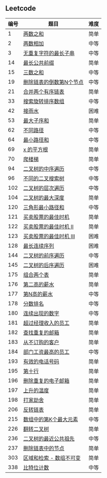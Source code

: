 ## Leetcode

|编号|题目|难度|
|---|---|---|
| 1 | [两数之和](./src/两数之和.md) |简单|
| 2 | [两数相加](./src/两数相加.md) |中等|
| 3 | [无重复字符的最长子串](./src/无重复字符的最长字串.md) |中等|
| 14 | [最长公共前缀](./src/最长公共前缀.md) |简单|
| 15 | [三数之和](./src/三数之和.md) |中等|
| 19 | [删除链表的倒数第N个节点](./src/删除链表的倒数第N个节点.md) | 中等 |
| 21 | [合并两个有序链表](./src/合并两个有序链表.md) | 简单 |
| 33 | [搜索旋转排序数组 ](./src/搜索旋转排序数组.md) | 中等 |
| 42 | [接雨水](./src/接雨水.md) | 困难 |
| 53 | [最大子序和](./src/最大子序和.md)| 简单 |
| 62 | [不同路径](./src/不同路径.md) | 中等 |
| 64 | [最小路径和](./src/最小路径和.md) | 中等 |
| 69 | [x 的平方根](./src/x的平方根.md) | 简单 |
| 70 | [爬楼梯](./src/爬楼梯.md) | 简单 |
| 94 | [二叉树的中序遍历](./src/二叉树的中序遍历.md) | 中等 |
| 96 | [不同的二叉搜索树](./src/不同的二叉搜索树.md) | 中等 |
| 102 | [二叉树的层次遍历](./src/二叉树的层次遍历.md) | 中等 |
| 104 | [二叉树的最大深度](./src/二叉树的最大深度.md) | 简单 |
| 120 | [三角形最小路径和](./src/三角形最小路径和.md) | 中等 |
| 121 | [买卖股票的最佳时机](./src/买卖股票的最佳时机.md)| 简单 |
| 122 | [买卖股票的最佳时机 II](./src/买卖股票的最佳时机II.md) | 简单 |
| 123 | [买卖股票的最佳时机 III](./src/买卖股票的最佳时机III.md) | 困难 |
| 128 | [最长连续序列](./src/最长连续序列.md) | 困难 |
| 144 | [二叉树的前序遍历](./src/二叉树的前序遍历.md) | 中等 |
| 145 | [二叉树的后序遍历](./src/二叉树的后序遍历.md) | 困难 |
| 175 | [组合两个表](./src/组合两个表.md) | 简单 |
| 176 | [第二高的薪水](./src/第二高的薪水) | 简单 |
| 177 | [第N高的薪水](./src/第N高的薪水.md) | 中等 |
| 178 | [分数排名](./src/分数排名.md) | 中等 |
| 180 | [连续出现的数字](./src/连续出现的数字.md) | 中等 |
| 181 | [超过经理收入的员工](./src/超过经理收入的员工.md) | 简单 |
| 182 | [查找重复的邮箱](./src/查找重复的邮箱.md) | 简单 |
| 183 | [从不订购的客户](./src/从不订购的客户.md) | 简单 |
| 184 | [部门工资最高的员工](./src/部门工资最高的员工.md) | 中等 |
| 193 | [有效的电话号码](./src/有效的电话号码.md) | 简单 |
| 195 | [第十行](./src/第十行.md) | 简单 |
| 196 | [删除重复的电子邮箱](./src/删除重复的电子邮箱.md) | 简单 |
| 197 | [上升的温度](./src/上升的温度.md) | 简单 |
| 198 | [打家劫舍](./src/打家劫舍.md) | 简单 |
| 206 | [反转链表](./src/翻转链表.md) | 简单 |
| 215 | [数组中的第K个最大元素](./src/数组中的第K个最大元素.md) | 中等 |
| 226 | [翻转二叉树](./src/翻转二叉树.md) | 简单 |
| 236 | [二叉树的最近公共祖先](./src/二叉树的最近公共祖先.md) | 中等 |
| 237 | [删除链表中的节点](./src/删除链表中的节点.md) | 简单 |
| 303 | [区域和检索 - 数组不可变](./src/区域和检索-数组不可变.md) | 简单 |
| 338 | [比特位计数](./src/比特位计数.md) | 中等 | 